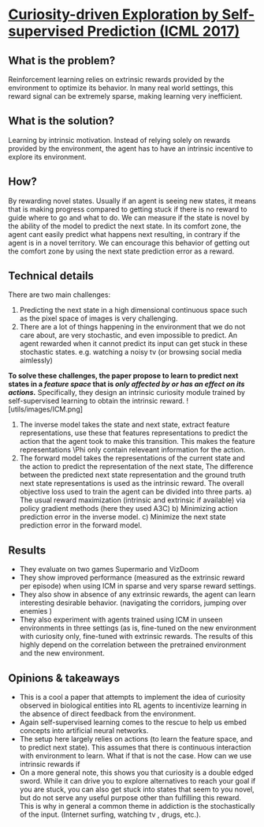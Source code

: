# [Curiosity-driven Exploration by Self-supervised Prediction (ICML 2017)](https://proceedings.mlr.press/v70/pathak17a/pathak17a.pdf)
 
## What is the problem?
Reinforcement learning relies on extrinsic rewards provided by the environment to optimize its behavior.  In many real world settings, this reward signal can be extremely sparse, making learning very inefficient.

## What is the solution?
Learning by intrinsic motivation. Instead of relying solely on rewards provided by the environment, the agent has to have an intrinsic incentive to explore its environment.   

## How?
By rewarding novel states. Usually if an agent is seeing new states, it means that is making progress compared to getting stuck if there is no reward to guide where to go and what to do. 
We can measure if the state is novel by the ability of the model to predict the next state. In its comfort zone, the agent cant easily predict what happens next resulting, in contrary if the agent is in a novel territory. We can encourage this behavior of getting out the comfort zone by using the next state prediction error as a reward. 


## Technical details
There are two main challenges:

1. Predicting the next state in a high dimensional continuous space such as the pixel space of images is very challenging.
2. There are a lot of things happening in the environment that we do not care about, are very stochastic, and even impossible to predict. An agent rewarded when it cannot predict its input can get stuck in these stochastic states. e.g. watching a noisy tv (or browsing social media aimlessly)

**To solve these challenges, the paper propose to learn to predict next states in a _feature space_ that is _only affected by or has an effect on its actions._** Specifically, they design an intrinsic curiosity module trained by self-supervised learning to obtain the intrinsic reward. 
![utils/images/ICM.png]

1. The inverse model takes the state and next state, extract feature representations, use these that features representations to predict the action that the agent took to make this transition. This makes the feature representations \Phi only contain releveant information for the action.
2. The forward model takes the representations of the current state and the action to predict the representation of the next state, The difference between the predicted next state representation and the ground truth next state representations is used as the intrinsic reward.
The overall objective loss used to train the agent can be divided into three parts.
a) The usual reward maximization (intrinsic and extrinsic if available) via policy gradient methods (here they used A3C)
b) Minimizing action prediction error in the inverse model. 
c) Minimize the next state prediction error in the forward model. 


## Results
- They evaluate on two games Supermario and VizDoom
- They show improved performance (measured as the extrinsic reward per episode) when using ICM in sparse and very sparse reward settings. 
- They also show in absence of any extrinsic rewards, the agent can learn interesting desirable behavior. (navigating the corridors, jumping over enemies )
- They also experiment with agents trained using ICM in unseen environments in three settings (as is, fine-tuned on the new environment with curiosity only, fine-tuned with extrinsic rewards. The results of this highly depend on the correlation between the pretrained environment and the new environment. 


## Opinions & takeaways 
- This is a cool a paper that attempts to implement the idea of curiosity observed in  biological entities into RL agents to incentivize learning in the absence of direct feedback from the environment.
- Again self-supervised learning comes to the rescue to help us embed concepts into artificial neural networks.
- The setup here largely relies on actions (to learn the feature space, and to predict next state). This assumes that there is continuous interaction with environment to learn. What if that is not the case. How can we use intrinsic rewards if 
- On a more general note, this shows you that curiosity is a double edged sword. While it can drive you to explore alternatives to reach your goal if you are stuck,  you can also get stuck into states that seem to you novel, but do not serve any useful purpose other than fulfilling this reward. This is why in general a common theme in addiction is the stochastically of the input. (Internet surfing, watching tv , drugs, etc.).

